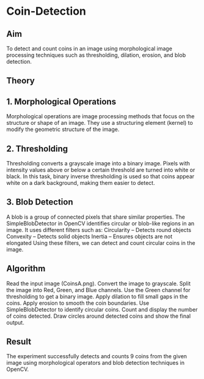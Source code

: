 # Coin-Detection

## Aim
To detect and count coins in an image using morphological image processing techniques such as thresholding, dilation, erosion, and blob detection.

## Theory

## 1. Morphological Operations
Morphological operations are image processing methods that focus on the structure or shape of an image. They use a structuring element (kernel) to modify the geometric structure of the image.

## 2. Thresholding
Thresholding converts a grayscale image into a binary image.
Pixels with intensity values above or below a certain threshold are turned into white or black.
In this task, binary inverse thresholding is used so that coins appear white on a dark background, making them easier to detect.

## 3. Blob Detection
A blob is a group of connected pixels that share similar properties.
The SimpleBlobDetector in OpenCV identifies circular or blob-like regions in an image.
It uses different filters such as:
Circularity – Detects round objects
Convexity – Detects solid objects
Inertia – Ensures objects are not elongated
Using these filters, we can detect and count circular coins in the image.

## Algorithm
Read the input image (CoinsA.png).
Convert the image to grayscale.
Split the image into Red, Green, and Blue channels.
Use the Green channel for thresholding to get a binary image.
Apply dilation to fill small gaps in the coins.
Apply erosion to smooth the coin boundaries.
Use SimpleBlobDetector to identify circular coins.
Count and display the number of coins detected.
Draw circles around detected coins and show the final output.

## Result
The experiment successfully detects and counts 9 coins from the given image using morphological operators and blob detection techniques in OpenCV.
